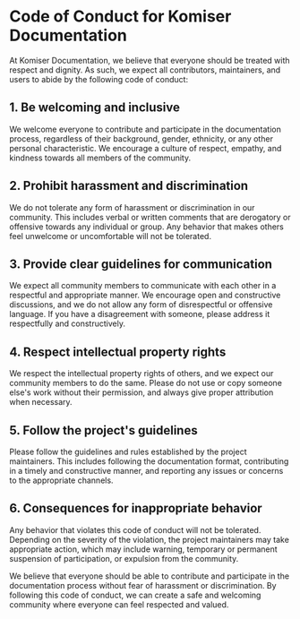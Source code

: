 # **Code of Conduct for Komiser Documentation**

At Komiser Documentation, we believe that everyone should be treated with respect and dignity. As such, we expect all contributors, maintainers, and users to abide by the following code of conduct:

## **1. Be welcoming and inclusive**

We welcome everyone to contribute and participate in the documentation process, regardless of their background, gender, ethnicity, or any other personal characteristic. We encourage a culture of respect, empathy, and kindness towards all members of the community.

## **2. Prohibit harassment and discrimination**

We do not tolerate any form of harassment or discrimination in our community. This includes verbal or written comments that are derogatory or offensive towards any individual or group. Any behavior that makes others feel unwelcome or uncomfortable will not be tolerated.

## **3. Provide clear guidelines for communication**

We expect all community members to communicate with each other in a respectful and appropriate manner. We encourage open and constructive discussions, and we do not allow any form of disrespectful or offensive language. If you have a disagreement with someone, please address it respectfully and constructively.

## **4. Respect intellectual property rights**

We respect the intellectual property rights of others, and we expect our community members to do the same. Please do not use or copy someone else's work without their permission, and always give proper attribution when necessary.

## **5. Follow the project's guidelines**

Please follow the guidelines and rules established by the project maintainers. This includes following the documentation format, contributing in a timely and constructive manner, and reporting any issues or concerns to the appropriate channels.

## **6. Consequences for inappropriate behavior**

Any behavior that violates this code of conduct will not be tolerated. Depending on the severity of the violation, the project maintainers may take appropriate action, which may include warning, temporary or permanent suspension of participation, or expulsion from the community.

We believe that everyone should be able to contribute and participate in the documentation process without fear of harassment or discrimination. By following this code of conduct, we can create a safe and welcoming community where everyone can feel respected and valued.